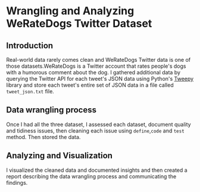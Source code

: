 # Wrangling and Analyzing WeRateDogs Twitter Dataset

## Introduction
Real-world data rarely comes clean and WeRateDogs Twitter data is one of those datasets.WeRateDogs is a Twitter account that rates people's dogs with a humorous comment about the dog. I gathered additional data by querying the Twitter API for each tweet's JSON data using Python's [Tweepy](http://www.tweepy.org/) library and store each tweet's entire set of JSON data in a file called `tweet_json.txt` file.

## Data wrangling process
Once I had all the three dataset, I assessed each dataset, document quality and tidiness issues, then cleaning each issue using `define`,`code` and `test` method. Then stored the data.

## Analyzing and Visualization
I visualized the cleaned data and documented insights and then created a report describing the data wrangling process and communicating the findings.